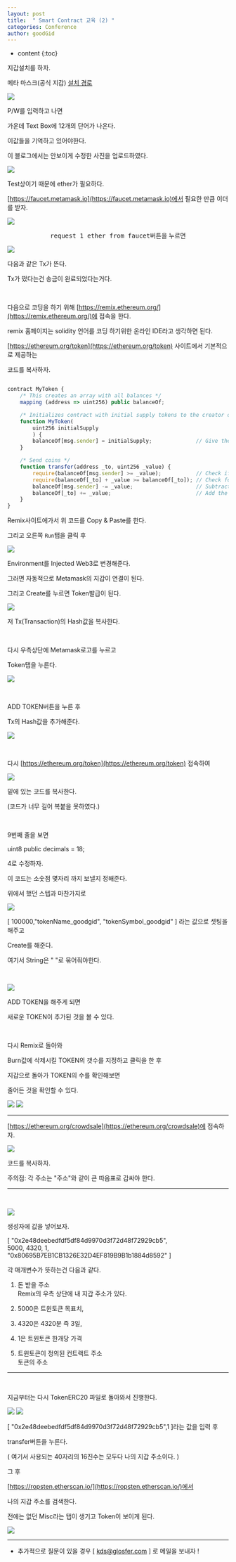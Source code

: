 ```yaml
---
layout: post
title:  " Smart Contract 교육 (2) "
categories: Conference
author: goodGid
---
```

* content
{:toc}


지갑설치를 하자.

메타 마스크(공식 지갑) [설치 경로](https://chrome.google.com/webstore/detail/metamask/nkbihfbeogaeaoehlefnkodbefgpgknn)



![](/assets/img/block_chain/edu_training_1.png)




P/W를 입력하고 나면 

가운데 Text Box에 12개의 단어가 나온다.

이값들을 기억하고 있어야한다. 

이 블로그에서는 안보이게 수정한 사진을 업로드하였다.


![](/assets/img/block_chain/edu_training_2.png)



Test상이기 때문에 ether가 필요하다.

[https://faucet.metamask.io](https://faucet.metamask.io)에서 필요한 만큼 이더를 받자.


![](/assets/img/block_chain/edu_training_3.png)




<center> <kbd>request 1 ether from faucet</kbd>버튼을 누르면 </center>


![](/assets/img/block_chain/edu_training_4.png)



다음과 같은 Tx가 뜬다.

Tx가 떴다는건 송금이 완료되었다는거다.

<br>

다음으로 코딩을 하기 위해 [https://remix.ethereum.org/](https://remix.ethereum.org/)에 접속을 한다.

remix 홈페이지는 solidity 언어를 코딩 하기위한 온라인 IDE라고 생각하면 된다.

[https://ethereum.org/token](https://ethereum.org/token) 사이트에서 기본적으로 제공하는

코드를 복사하자. 


``` js

contract MyToken {
    /* This creates an array with all balances */
    mapping (address => uint256) public balanceOf;

    /* Initializes contract with initial supply tokens to the creator of the contract */
    function MyToken(
        uint256 initialSupply
        ) {
        balanceOf[msg.sender] = initialSupply;              // Give the creator all initial tokens
    }

    /* Send coins */
    function transfer(address _to, uint256 _value) {
        require(balanceOf[msg.sender] >= _value);           // Check if the sender has enough
        require(balanceOf[_to] + _value >= balanceOf[_to]); // Check for overflows
        balanceOf[msg.sender] -= _value;                    // Subtract from the sender
        balanceOf[_to] += _value;                           // Add the same to the recipient
    }
}

```



Remix사이트에가서 위 코드를 Copy & Paste를 한다.

그리고 오른쪽 `Run`탭을 클릭 후 



![](/assets/img/block_chain/edu_training_5.png)



Environment를 Injected Web3로 변경해준다.

그러면 자동적으로 Metamask의 지갑이 연결이 된다.

그리고 Create를 누르면 Token발급이 된다.



![](/assets/img/block_chain/edu_training_6.png)



저 Tx(Transaction)의 Hash값을 복사한다.

<br>

다시 우측상단에 Metamask로고를 누르고

Token탭을 누른다.


![](/assets/img/block_chain/edu_training_7.png)



<br>

ADD TOKEN버튼을 누른 후 

Tx의 Hash값을 추가해준다.


![](/assets/img/block_chain/edu_training_8.png)




<br>

다시 [https://ethereum.org/token](https://ethereum.org/token) 접속하여


![](/assets/img/block_chain/edu_training_9.png)



밑에 있는 코드를 복사한다.

(코드가 너무 길어 복붙을 못하였다.)

<br>

9번째 줄을 보면

uint8 public decimals = 18;

4로 수정하자.

이 코드는 소숫점 몇자리 까지 보낼지 정해준다.

위에서 했던 스텝과 마찬가지로 


![](/assets/img/block_chain/edu_training_10.png)



[ 100000,"tokenName_goodgid", "tokenSymbol_goodgid" ] 라는 값으로 셋팅을 해주고

Create를 해준다.

여기서 String은 " "로 묶어줘야한다.

<br>


![](/assets/img/block_chain/edu_training_11.png)



ADD TOKEN을 해주게 되면 

새로운 TOKEN이 추가된 것을 볼 수 있다.

<br>

다시 Remix로 돌아와

Burn값에 삭제시킬 TOKEN의 갯수를 지정하고 클릭을 한 후 

지갑으로 돌아가 TOKEN의 수를 확인해보면 

줄어든 것을 확인할 수 있다.


![](/assets/img/block_chain/edu_training_12.png)
![](/assets/img/block_chain/edu_training_13.png)




---


[https://ethereum.org/crowdsale](https://ethereum.org/crowdsale)에 접속하자.


![](/assets/img/block_chain/edu_training_14.png)



코드를 복사하자.

주의점: 각 주소는 "주소"와 같이 큰 따옴표로 감싸야 한다.

---

<br>


![](/assets/img/block_chain/edu_training_15.png)




생성자에 값을 넣어보자.

[ "0x2e48deebedfdf5df84d9970d3f72d48f72929cb5", <br> 5000, 4320, 1, <br> "0x80695B7EB1CB1326E32D4EF819B9B1b1884d8592" ]

각 매개변수가 뜻하는건 다음과 같다.

1. 돈 받을 주소 <br> Remix의 우측 상단에 내 지갑 주소가 있다.

2. 5000은 트윈토큰 목표치,

3. 4320은 4320분 즉 3일,

4. 1은 트윈토큰 한개당 가격

5. 트윈토큰이 정의된 컨트랙트 주소 <br> 토큰의 주소


---

<br>

지금부터는 다시 TokenERC20 파일로 돌아와서 진행한다.



![](/assets/img/block_chain/edu_training_16.png)
![](/assets/img/block_chain/edu_training_17.png)



[ "0x2e48deebedfdf5df84d9970d3f72d48f72929cb5",1 ]라는 값을 입력 후

transfer버튼을 누른다.

( 여기서 사용되는 40자리의 16진수는 모두다 나의 지갑 주소이다. )

그 후

[https://ropsten.etherscan.io/](https://ropsten.etherscan.io/)에서 

나의 지갑 주소를 검색한다.

전에는 없던 Misc라는 탭이 생기고 Token이 보이게 된다.


![](/assets/img/block_chain/edu_training_18.png)



---

* 추가적으로 질문이 있을 경우 \[ kds@glosfer.com ] 로 메일을 보내자 ! 
